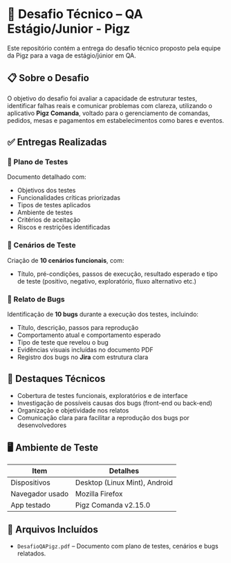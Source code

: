 # 🧪 Desafio Técnico – QA Estágio/Junior - Pigz

Este repositório contém a entrega do desafio técnico proposto pela equipe da Pigz para a vaga de estágio/júnior em QA.

## 📋 Sobre o Desafio

O objetivo do desafio foi avaliar a capacidade de estruturar testes, identificar falhas reais e comunicar problemas com clareza, utilizando o aplicativo **Pigz Comanda**, voltado para o gerenciamento de comandas, pedidos, mesas e pagamentos em estabelecimentos como bares e eventos.

## ✅ Entregas Realizadas

### 📄 Plano de Testes
Documento detalhado com:
- Objetivos dos testes
- Funcionalidades críticas priorizadas
- Tipos de testes aplicados
- Ambiente de testes
- Critérios de aceitação
- Riscos e restrições identificadas

### 📌 Cenários de Teste
Criação de **10 cenários funcionais**, com:
- Título, pré-condições, passos de execução, resultado esperado e tipo de teste (positivo, negativo, exploratório, fluxo alternativo etc.)

### 🐞 Relato de Bugs
Identificação de **10 bugs** durante a execução dos testes, incluindo:
- Título, descrição, passos para reprodução
- Comportamento atual e comportamento esperado
- Tipo de teste que revelou o bug
- Evidências visuais incluídas no documento PDF
- Registro dos bugs no **Jira** com estrutura clara 

## 🧠 Destaques Técnicos

- Cobertura de testes funcionais, exploratórios e de interface
- Investigação de possíveis causas dos bugs (front-end ou back-end)
- Organização e objetividade nos relatos
- Comunicação clara para facilitar a reprodução dos bugs por desenvolvedores

## 🖥️ Ambiente de Teste

| Item               | Detalhes                         |
|--------------------|----------------------------------|
| Dispositivos       | Desktop (Linux Mint), Android    |
| Navegador usado    | Mozilla Firefox                  |
| App testado        | Pigz Comanda v2.15.0             |

## 📎 Arquivos Incluídos

- `DesafioQAPigz.pdf` – Documento com plano de testes, cenários e bugs relatados.


